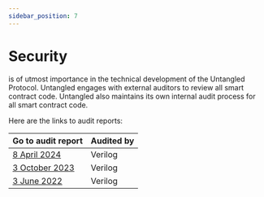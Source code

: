 ```yaml
---
sidebar_position: 7
---
```


# Security 
is of utmost importance in the technical development of the Untangled Protocol. Untangled engages with external auditors to review all smart contract code. Untangled also maintains its own internal audit process for all smart contract code.

Here are the links to audit reports:

| Go to audit report                                                                                                                      | Audited by                | 
| --------------------------------------------------------------------------------------------------------------------------------------- | ------------------------- | 
| [8 April 2024](https://github.com/Verilog-Solutions/.github/blob/main/Audit/Untangle_Protocol_Audit/Untangled_FInance_Audit_Report.pdf) | Verilog                   | 
| [3 October 2023](https://www.verilog.solutions/audits/untangled_protocol/)                                                              | Verilog                   | 
| [3 June 2022](https://www.verilog.solutions/audits/untangle_protocol/)                                                                  | Verilog                   |

